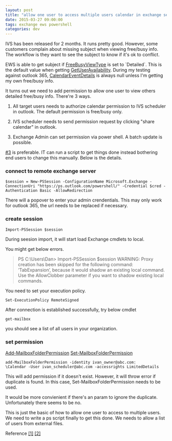 ```yaml
---
layout: post
title: "allow one user to access multiple users calendar in exchange server using power shell"
date: 2015-03-27 09:00:00
tags: exchange ews powershell
categories: dev
---
```


IVS has been released for 2 months. It runs pretty good. However, some customers complain about missing subject when viewing free/busy info. The workflow is they want to see the subject to know if it's ok to conflict.

EWS is able to get subject if [FreeBusyViewType](https://msdn.microsoft.com/en-us/library/office/aa563929(v=exchg.150).aspx) is set to `Detailed`. This is the default value when getting [GetUserAvailability](https://msdn.microsoft.com/en-us/library/microsoft.exchange.webservices.data.exchangeservice.getuseravailability(v=exchg.80).aspx). During my testing against outlook 365, [CalendarEventDetails](https://msdn.microsoft.com/en-us/library/exchangewebservices.calendarevent_properties(v=exchg.80).aspx) is always null unless I'm getting my own free/busy info.

It turns out we need to add permission to allow one user to view others detailed free/busy info. There're 3 ways.

1. All target users needs to authorize calendar permission to IVS scheduler in outlook. The default permission is free/busy only.

2. IVS scheduler needs to send permission request by clicking "share calendar" in outlook.

3. <a name="num3">Exchange Admin can set permission via power shell. A batch update is possible.</a>

 [\#3](#num3) is preferable. IT can run a script to get things done instead bothering end users to change this manually. Below is the details.

### connect to remote exchange server ###

```script
$session = New-PSSession -ConfigurationName Microsoft.Exchange -ConnectionUri "https://ps.outlook.com/powershell/" -Credential $cred -Authentication Basic -AllowRedirection
```
There will a popover to enter your admin crendentials. This may only work for outlook 365, the url needs to be replaced if necessary.

### create session ###

```script
Import-PSSession $session
```
During seesion import, it will start load Exchange cmdlets to local.

You might get below errors.  

> PS C:\Users\Dan> Import-PSSession $session
WARNING: Proxy creation has been skipped for the following command: ‘TabExpansion’, because it would shadow an existing
local command. Use the AllowClobber parameter if you want to shadow existing local commands.

You need to set your execution policy.

```script
Set-ExecutionPolicy RemoteSigned
```

After connection is established successfully, try below cmdlet

```script
get-mailbox
```
you should see a list of all users in your organization.


### set permission ###

[Add-MailboxFolderPermission](https://technet.microsoft.com/en-us/library/dd298062(v=exchg.141).aspx)
[Set-MailboxFolderPermission](https://technet.microsoft.com/en-us/library/ff522363(v=exchg.141).aspx)

```script
add-MailboxFolderPermission -identity ivan_owner@abc.com:
\Calendar -User ivan_scheduler@abc.com -accessrights LimitedDetails
```

This will add permission if it doesn't exist. However, it will throw error if duplicate is found. In this case, Set-MailboxFolderPermission needs to be used.

It would be more convienient if there's an param to ignore the duplicate. Unfortunately there seems to be no.

This is just the basic of how to allow one user to access to multiple users. We need to write a ps script finally to get this done. We needs to allow a list of users from external files.












Reference
[[1]](https://technet.microsoft.com/en-us/library/jj984289(v=exchg.150).aspx)
[[2]](http://careexchange.in/working-with-calendar-permissions-in-bulk-on-exchange-2010-sp2/)


